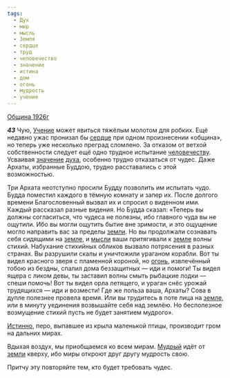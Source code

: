 ```yaml
---
tags:
  - Дух
  - мир
  - мысль
  - Земля
  - сердце
  - труд
  - человечество
  - значение
  - истина
  - дом
  - огонь
  - мудрость
  - учение
---
```


[Община 1926г](/agni/1926)

___43___
Чую, [Учение](/tag/#учение) может явиться тяжёлым молотом для робких. Ещё недавно ужас пронизал бы [сердце](/tag/#сердце) при одном произнесении «община», но теперь уже несколько преград сломлено. За отказом от ветхой собственности следует ещё одно трудное испытание [человечеству](/tag/#человечество). Усваивая [значение](/tag/#значение) [духа](/tag/#Дух), особенно трудно отказаться от чудес. Даже Архаты, избранные Буддою, трудно расставались с этой возможностью.   

Три Архата неотступно просили Будду позволить им испытать чудо. Будда поместил каждого в тёмную комнату и запер их. После долгого времени Благословенный вызвал их и спросил о виденном ими. Каждый рассказал разные видения. Но Будда сказал: «Теперь вы должны согласиться, что чудеса не полезны, ибо главного чуда вы не ощутили. Ибо вы могли ощутить бытие вне зримости, и это ощущение могло направить вас за пределы [земли](/tag/#Земля). Но вы продолжали сознавать себя сидящими на [земле](/tag/#Земля), и [мысли](/tag/#мысль) ваши притягивали к [земле](/tag/#Земля) волны стихий. Набухание стихийных обликов вызвало потрясения в разных странах. Вы разрушили скалы и уничтожили ураганом корабли. Вот ты видел красного зверя с пламенной короной, но [огонь](/tag/#огонь), извлечённый тобою из бездны, спалил дома беззащитных — иди и помоги! Ты видел ящера с ликом девы, ты заставил волны смыть рыбацкие лодки — спеши помочь! Вот ты видел орла летящего, и ураган снёс урожай трудящихся — иди и возмести! Где же польза ваша, Архаты? Сова в дупле полезнее провела время. Или вы трудитесь в поте лица на [земле](/tag/#Земля), или в минуту уединения возвышайте себя над землёю. Но бесполезное возмущение стихий пусть не будет занятием мудрого».    

[Истинно](/tag/#истина), перо, выпавшее из крыла маленькой птицы, производит гром на дальних мирах.   

Вдыхая воздух, мы приобщаемся ко всем мирам. [Мудрый](/tag/#мудрость) идёт от [земли](/tag/#Земля) кверху, ибо миры откроют друг другу мудрость свою.    

Притчу эту повторяйте тем, кто будет требовать чудес.   

